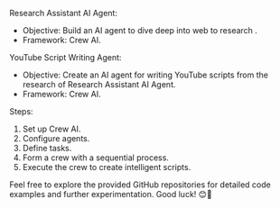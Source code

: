 Research Assistant AI Agent:
  * Objective: Build an AI agent to dive deep into web to research .
  * Framework: Crew AI.

YouTube Script Writing Agent:
  * Objective: Create an AI agent for writing YouTube scripts from the research of Research Assistant AI Agent.
  * Framework: Crew AI.

  
Steps:
  1. Set up Crew AI.
  2. Configure agents.
  3. Define tasks.
  4. Form a crew with a sequential process.
  5. Execute the crew to create intelligent scripts.
  
Feel free to explore the provided GitHub repositories for detailed code examples and further experimentation. Good luck! 😊🚀

